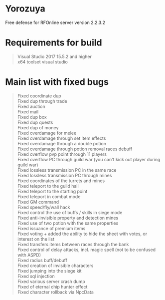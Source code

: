 # Yorozuya
Free defense for RFOnline server version 2.2.3.2

# Requirements for build
> Visual Studio 2017 15.5.2 and higher<br>
> x64 toolset visual studio<br>

# Main list with fixed bugs
> Fixed coordinate dup<br>
> Fixed dup through trade<br>
> Fixed auction<br>
> Fixed mail<br>
> Fixed dup box<br>
> Fixed dup quests<br>
> Fixed dup of money<br>
> Fixed overdamage for melee<br>
> Fixed overdamage through set item effects<br>
> Fixed overdamage through a double potion<br>
> Fixed overdamage through potion removal races debuff<br>
> Fixed overflow pvp point through 11 players<br>
> Fixed overflow PC through guild war (you can't kick out player during guild war)<br>
> Fixed lossless transmission PC in the same race<br>
> Fixed lossless transmission PC through mines<br>
> Fixed coordinates of the turrets and mines<br>
> Fixed teleport to the guild hall<br>
> Fixed teleport to the starting point<br>
> Fixed teleport in combat mode<br>
> Fixed GM command<br>
> Fixed speed/fly/wall hack<br>
> Fixed control the use of buffs / skills in siege mode<br>
> Fixed anti-invisible property and detection mines<br>
> Fixed use of two potion with the same properties<br>
> Fixed issuance of premium items<br>
> Fixed voting + added the ability to hide the sheet with votes, or interest on the list<br>
> Fixed transfers items between races through the bank<br>
> Fixed control of delay attacks, incl. magic spell (not to be confused with ASPD)<br>
> Fixed radius buff/debuff<br>
> Fixed creation of invisible characters<br>
> Fixed jumping into the siege kit<br>
> Fixed sql injection<br>
> Fixed various server crash dump<br>
> Fixed of eternal chip hunter effect<br>
> Fixed character rollback via NpcData<br>
